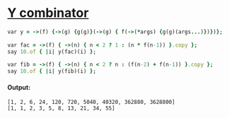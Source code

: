[1]: http://rosettacode.org/wiki/Y_combinator

# [Y combinator][1]

```ruby
var y = ->(f) {->(g) {g(g)}(->(g) { f(->(*args) {g(g)(args...)})})};
 
var fac = ->(f) { ->(n) { n < 2 ? 1 : (n * f(n-1)) }.copy };
say 10.of { |i| y(fac)(i) };
 
var fib = ->(f) { ->(n) { n < 2 ? n : (f(n-2) + f(n-1)) }.copy };
say 10.of { |i| y(fib)(i) };
```

#### Output:
```
[1, 2, 6, 24, 120, 720, 5040, 40320, 362880, 3628800]
[1, 1, 2, 3, 5, 8, 13, 21, 34, 55]
```